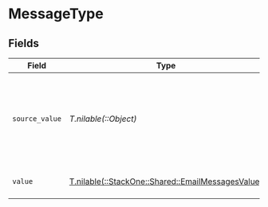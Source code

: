 # MessageType


## Fields

| Field                                                                                          | Type                                                                                           | Required                                                                                       | Description                                                                                    | Example                                                                                        |
| ---------------------------------------------------------------------------------------------- | ---------------------------------------------------------------------------------------------- | ---------------------------------------------------------------------------------------------- | ---------------------------------------------------------------------------------------------- | ---------------------------------------------------------------------------------------------- |
| `source_value`                                                                                 | *T.nilable(::Object)*                                                                          | :heavy_minus_sign:                                                                             | The original value from the provider used to derive the unified message type.                  | Email                                                                                          |
| `value`                                                                                        | [T.nilable(::StackOne::Shared::EmailMessagesValue)](../../models/shared/emailmessagesvalue.md) | :heavy_minus_sign:                                                                             | The unified message type.                                                                      |                                                                                                |